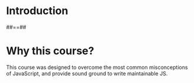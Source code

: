 <!-- .slide: class="transition" -->

# Introduction

##==##

<!-- .slide:-->

# Why this course?

This course was designed to overcome the most common misconceptions of JavaScript, and provide sound ground to write maintainable JS.
